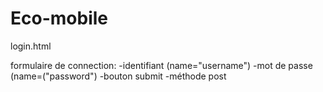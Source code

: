 # Eco-mobile


login.html

formulaire de connection:
  -identifiant (name="username")
  -mot de passe (name=("password")
  -bouton submit
  -méthode post
